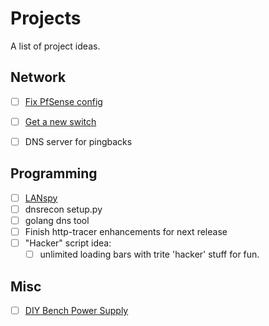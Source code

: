 # Projects

A list of project ideas.

## Network

- [ ] [Fix PfSense config](fix-pfsense-config)
- [ ] [Get a new switch](new-switch)
- [ ] DNS server for pingbacks


## Programming

- [ ] [LANspy](LANspy)
- [ ] dnsrecon setup.py
- [ ] golang dns tool
- [ ] Finish http-tracer enhancements for next release
- [ ] "Hacker" script idea:
  - [ ] unlimited loading bars with trite 'hacker' stuff for fun.

## Misc

- [ ] [DIY Bench Power Supply](diy-bench-psu)
